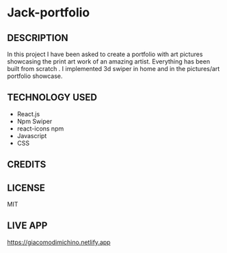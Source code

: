 # Jack-portfolio

## DESCRIPTION
In this project I have been asked to create a portfolio with art pictures showcasing the print art work of an amazing artist. Everything has been built from scratch .
I implemented 3d swiper in home and in the pictures/art portfolio showcase.


## TECHNOLOGY USED
* React.js
* Npm Swiper
* react-icons npm
* Javascript
* CSS

## CREDITS


## LICENSE
MIT

## LIVE APP
https://giacomodimichino.netlify.app

